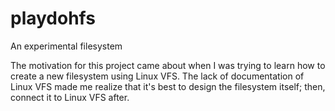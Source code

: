 # playdohfs
An experimental filesystem

The motivation for this project came about when I was trying to learn how to create a new filesystem using Linux VFS. The lack of documentation of Linux VFS made me realize that it's best to design the filesystem itself; then, connect it to Linux VFS after.
